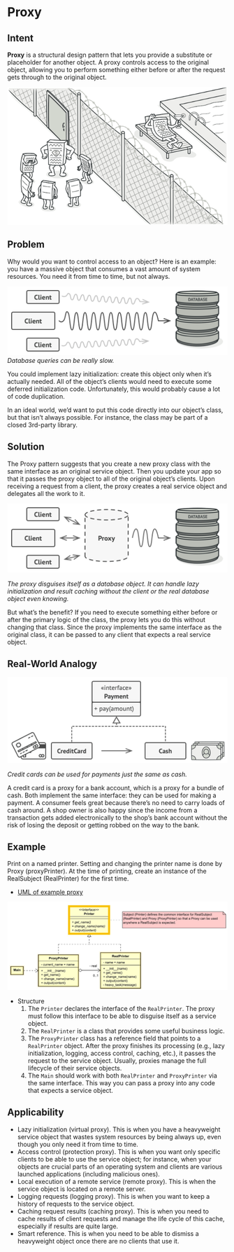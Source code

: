 # Proxy
## Intent
**Proxy** is a structural design pattern that lets you provide a substitute or placeholder for another object. A proxy controls access to the original object, allowing you to perform something either before or after the request gets through to the original object.

![](imgs/proxy.png)

## Problem
Why would you want to control access to an object? Here is an example: you have a massive object that consumes a vast amount of system resources. You need it from time to time, but not always.

![](imgs/problem-en.png)
*Database queries can be really slow.*

You could implement lazy initialization: create this object only when it’s actually needed. All of the object’s clients would need to execute some deferred initialization code. Unfortunately, this would probably cause a lot of code duplication.

In an ideal world, we’d want to put this code directly into our object’s class, but that isn’t always possible. For instance, the class may be part of a closed 3rd-party library.

## Solution
The Proxy pattern suggests that you create a new proxy class with the same interface as an original service object. Then you update your app so that it passes the proxy object to all of the original object’s clients. Upon receiving a request from a client, the proxy creates a real service object and delegates all the work to it.

![](imgs/solution-en.png)

*The proxy disguises itself as a database object. It can handle lazy initialization and result caching without the client or the real database object even knowing.*

But what’s the benefit? If you need to execute something either before or after the primary logic of the class, the proxy lets you do this without changing that class. Since the proxy implements the same interface as the original class, it can be passed to any client that expects a real service object.

## Real-World Analogy
![](imgs/live-example.png)

*Credit cards can be used for payments just the same as cash.*

A credit card is a proxy for a bank account, which is a proxy for a bundle of cash. Both implement the same interface: they can be used for making a payment. A consumer feels great because there’s no need to carry loads of cash around. A shop owner is also happy since the income from a transaction gets added electronically to the shop’s bank account without the risk of losing the deposit or getting robbed on the way to the bank.

## Example
Print on a named printer. Setting and changing the printer name is done by Proxy (proxyPrinter). At the time of printing, create an instance of the RealSubject (RealPrinter) for the first time.
- [UML of example proxy](https://htmlpreview.github.io/?https://github.com/takaakit/uml-diagram-for-python-design-pattern-examples/blob/master/structural_patterns/proxy/DiagramMap.html)

![](imgs/uml-proxy.jpg)

- Structure
    1. The `Printer` declares the interface of the `RealPrinter`. The proxy must follow this interface to be able to disguise itself as a service object.
    2. The `RealPrinter` is a class that provides some useful business logic.
    3. The `ProxyPrinter` class has a reference field that points to a `RealPrinter` object. After the proxy finishes its processing (e.g., lazy initialization, logging, access control, caching, etc.), it passes the request to the service object. Usually, proxies manage the full lifecycle of their service objects.
    4. The `Main` should work with both `RealPrinter` and `ProxyPrinter` via the same interface. This way you can pass a proxy into any code that expects a service object.

## Applicability
- Lazy initialization (virtual proxy). This is when you have a heavyweight service object that wastes system resources by being always up, even though you only need it from time to time.
- Access control (protection proxy). This is when you want only specific clients to be able to use the service object; for instance, when your objects are crucial parts of an operating system and clients are various launched applications (including malicious ones).
- Local execution of a remote service (remote proxy). This is when the service object is located on a remote server.
- Logging requests (logging proxy). This is when you want to keep a history of requests to the service object.
- Caching request results (caching proxy). This is when you need to cache results of client requests and manage the life cycle of this cache, especially if results are quite large.
- Smart reference. This is when you need to be able to dismiss a heavyweight object once there are no clients that use it.